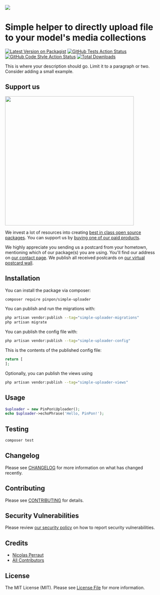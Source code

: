 
[<img src="https://github-ads.s3.eu-central-1.amazonaws.com/support-ukraine.svg?t=1" />](https://supportukrainenow.org)

# Simple helper to directly upload file to your model's media collections

[![Latest Version on Packagist](https://img.shields.io/packagist/v/opinion/simple-uploader.svg?style=flat-square)](https://packagist.org/packages/pinpon/simple-uploader)
[![GitHub Tests Action Status](https://img.shields.io/github/workflow/status/pinpon-dev/simple-uploader/run-tests?label=tests)](https://github.com/pinpon/simple-uploader/actions?query=workflow%3Arun-tests+branch%3Amain)
[![GitHub Code Style Action Status](https://img.shields.io/github/workflow/status/pinpon-dev/simple-uploader/Check%20&%20fix%20styling?label=code%20style)](https://github.com/pinpon/simple-uploader/actions?query=workflow%3A"Check+%26+fix+styling"+branch%3Amain)
[![Total Downloads](https://img.shields.io/packagist/dt/pinpon/simple-uploader.svg?style=flat-square)](https://packagist.org/packages/pinpon/simple-uploader)

This is where your description should go. Limit it to a paragraph or two. Consider adding a small example.

## Support us

[<img src="https://github-ads.s3.eu-central-1.amazonaws.com/simple-uploader.jpg?t=1" width="419px" />](https://spatie.be/github-ad-click/simple-uploader)

We invest a lot of resources into creating [best in class open source packages](https://spatie.be/open-source). You can support us by [buying one of our paid products](https://spatie.be/open-source/support-us).

We highly appreciate you sending us a postcard from your hometown, mentioning which of our package(s) you are using. You'll find our address on [our contact page](https://spatie.be/about-us). We publish all received postcards on [our virtual postcard wall](https://spatie.be/open-source/postcards).

## Installation

You can install the package via composer:

```bash
composer require pinpon/simple-uploader
```

You can publish and run the migrations with:

```bash
php artisan vendor:publish --tag="simple-uploader-migrations"
php artisan migrate
```

You can publish the config file with:

```bash
php artisan vendor:publish --tag="simple-uploader-config"
```

This is the contents of the published config file:

```php
return [
];
```

Optionally, you can publish the views using

```bash
php artisan vendor:publish --tag="simple-uploader-views"
```

## Usage

```php
$uploader = new PinPon\Uploader();
echo $uploader->echoPhrase('Hello, PinPon!');
```

## Testing

```bash
composer test
```

## Changelog

Please see [CHANGELOG](CHANGELOG.md) for more information on what has changed recently.

## Contributing

Please see [CONTRIBUTING](https://github.com/spatie/.github/blob/main/CONTRIBUTING.md) for details.

## Security Vulnerabilities

Please review [our security policy](../../security/policy) on how to report security vulnerabilities.

## Credits

- [Nicolas Perraut](https://github.com/Pin-Pon.dev)
- [All Contributors](../../contributors)

## License

The MIT License (MIT). Please see [License File](LICENSE.md) for more information.
